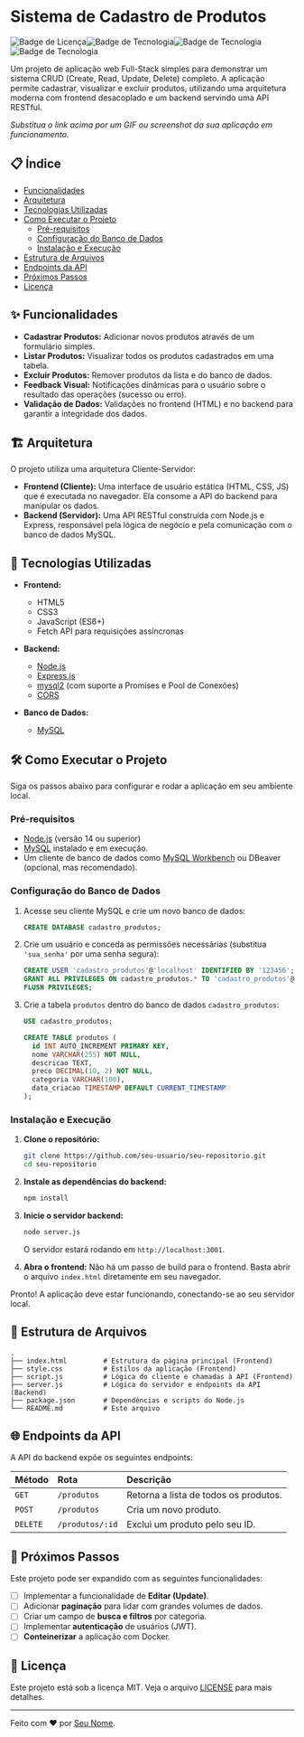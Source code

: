 # Sistema de Cadastro de Produtos

![Badge de Licença](https://img.shields.io/badge/license-MIT-blue.svg)![Badge de Tecnologia](https://img.shields.io/badge/frontend-JS%20%7C%20HTML%20%7C%20CSS-orange)![Badge de Tecnologia](https://img.shields.io/badge/backend-Node.js%20%7C%20Express-green)![Badge de Tecnologia](https://img.shields.io/badge/database-MySQL-blue)

Um projeto de aplicação web Full-Stack simples para demonstrar um sistema CRUD (Create, Read, Update, Delete) completo. A aplicação permite cadastrar, visualizar e excluir produtos, utilizando uma arquitetura moderna com frontend desacoplado e um backend servindo uma API RESTful.

  
*Substitua o link acima por um GIF ou screenshot da sua aplicação em funcionamento.*

## 📋 Índice

- [Funcionalidades](#-funcionalidades)
- [Arquitetura](#-arquitetura)
- [Tecnologias Utilizadas](#-tecnologias-utilizadas)
- [Como Executar o Projeto](#-como-executar-o-projeto)
  - [Pré-requisitos](#pré-requisitos)
  - [Configuração do Banco de Dados](#configuração-do-banco-de-dados)
  - [Instalação e Execução](#instalação-e-execução)
- [Estrutura de Arquivos](#-estrutura-de-arquivos)
- [Endpoints da API](#-endpoints-da-api)
- [Próximos Passos](#-próximos-passos)
- [Licença](#-licença)

## ✨ Funcionalidades

- **Cadastrar Produtos:** Adicionar novos produtos através de um formulário simples.
- **Listar Produtos:** Visualizar todos os produtos cadastrados em uma tabela.
- **Excluir Produtos:** Remover produtos da lista e do banco de dados.
- **Feedback Visual:** Notificações dinâmicas para o usuário sobre o resultado das operações (sucesso ou erro).
- **Validação de Dados:** Validações no frontend (HTML) e no backend para garantir a integridade dos dados.

## 🏗️ Arquitetura

O projeto utiliza uma arquitetura Cliente-Servidor:

- **Frontend (Cliente):** Uma interface de usuário estática (HTML, CSS, JS) que é executada no navegador. Ela consome a API do backend para manipular os dados.
- **Backend (Servidor):** Uma API RESTful construída com Node.js e Express, responsável pela lógica de negócio e pela comunicação com o banco de dados MySQL.

## 🚀 Tecnologias Utilizadas

- **Frontend:**
  - HTML5
  - CSS3
  - JavaScript (ES6+)
  - Fetch API para requisições assíncronas

- **Backend:**
  - [Node.js](https://nodejs.org/)
  - [Express.js](https://expressjs.com/pt-br/)
  - [mysql2](https://github.com/sidorares/node-mysql2) (com suporte a Promises e Pool de Conexões)
  - [CORS](https://www.npmjs.com/package/cors)

- **Banco de Dados:**
  - [MySQL](https://www.mysql.com/)

## 🛠️ Como Executar o Projeto

Siga os passos abaixo para configurar e rodar a aplicação em seu ambiente local.

### Pré-requisitos

- [Node.js](https://nodejs.org/) (versão 14 ou superior)
- [MySQL](https://www.mysql.com/downloads/) instalado e em execução.
- Um cliente de banco de dados como [MySQL Workbench](https://www.mysql.com/products/workbench/) ou DBeaver (opcional, mas recomendado).

### Configuração do Banco de Dados

1.  Acesse seu cliente MySQL e crie um novo banco de dados:
    ```sql
    CREATE DATABASE cadastro_produtos;
    ```

2.  Crie um usuário e conceda as permissões necessárias (substitua `'sua_senha'` por uma senha segura):
    ```sql
    CREATE USER 'cadastro_produtos'@'localhost' IDENTIFIED BY '123456';
    GRANT ALL PRIVILEGES ON cadastro_produtos.* TO 'cadastro_produtos'@'localhost';
    FLUSH PRIVILEGES;
    ```

3.  Crie a tabela `produtos` dentro do banco de dados `cadastro_produtos`:
    ```sql
    USE cadastro_produtos;

    CREATE TABLE produtos (
      id INT AUTO_INCREMENT PRIMARY KEY,
      nome VARCHAR(255) NOT NULL,
      descricao TEXT,
      preco DECIMAL(10, 2) NOT NULL,
      categoria VARCHAR(100),
      data_criacao TIMESTAMP DEFAULT CURRENT_TIMESTAMP
    );
    ```

### Instalação e Execução

1.  **Clone o repositório:**
    ```bash
    git clone https://github.com/seu-usuario/seu-repositorio.git
    cd seu-repositorio
    ```

2.  **Instale as dependências do backend:**
    ```bash
    npm install
    ```

3.  **Inicie o servidor backend:**
    ```bash
    node server.js
    ```
    O servidor estará rodando em `http://localhost:3001`.

4.  **Abra o frontend:**
    Não há um passo de build para o frontend. Basta abrir o arquivo `index.html` diretamente em seu navegador.

Pronto! A aplicação deve estar funcionando, conectando-se ao seu servidor local.

## 📁 Estrutura de Arquivos

```
.
├── index.html         # Estrutura da página principal (Frontend)
├── style.css          # Estilos da aplicação (Frontend)
├── script.js          # Lógica do cliente e chamadas à API (Frontend)
├── server.js          # Lógica do servidor e endpoints da API (Backend)
├── package.json       # Dependências e scripts do Node.js
└── README.md          # Este arquivo
```

## 🌐 Endpoints da API

A API do backend expõe os seguintes endpoints:

| Método | Rota             | Descrição                      |
| :----- | :--------------- | :----------------------------- |
| `GET`  | `/produtos`      | Retorna a lista de todos os produtos. |
| `POST` | `/produtos`      | Cria um novo produto.          |
| `DELETE`| `/produtos/:id`  | Exclui um produto pelo seu ID. |

## 🔮 Próximos Passos

Este projeto pode ser expandido com as seguintes funcionalidades:

- [ ] Implementar a funcionalidade de **Editar (Update)**.
- [ ] Adicionar **paginação** para lidar com grandes volumes de dados.
- [ ] Criar um campo de **busca e filtros** por categoria.
- [ ] Implementar **autenticação** de usuários (JWT).
- [ ] **Conteinerizar** a aplicação com Docker.

## 📄 Licença

Este projeto está sob a licença MIT. Veja o arquivo [LICENSE](LICENSE) para mais detalhes.

---

Feito com ❤️ por [Seu Nome](https://github.com/seu-usuario).